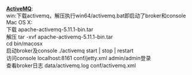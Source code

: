 [**ActiveMQ**](https://github.com/apache/activemq):<br>
win:下载activemq，解压执行win64/activemq.bat即启动了broker和console<br>
Mac OS X:<br>
下载 apache-activemq-5.11.1-bin.tar<br>
解压 tar -xvf apache-activemq-5.11.1-bin.tar<br>
cd bin/macosx<br>
启动broker及console ./activemq start | stop | restart<br>
访问console localhost:8161 conf/jetty.xml admin/admin登录<br>
查看broker日志 data/activemq.log conf/activemq.xml<br>